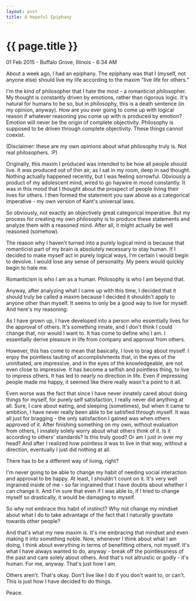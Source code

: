 ```yaml
---
layout: post
title: A Hopeful Epiphany
---
```


{{ page.title }}
================

<p class="meta">01 Feb 2015 - Buffalo Grove, Illinois - 6:34 AM</p>

About a week ago, I had an epiphany. The epiphany was that I (myself, not anyone else) should live my life according to the maxim "live life for others."    

I'm the kind of philosopher that I hate the most - a romanticist philosopher. My thought is constantly driven by emotions, rather than rigorous logic. It's natural for humans to be so, but in philosophy, this is a death sentence (in my opinion, anyway). How are you ever going to come up with logical reason if whatever reasoning you come up with is produced by emotion? Emotion will never be the origin of complete objectivity. Philosophy is supposed to be driven through complete objectivity. These things cannot coexist.    

(Disclaimer: these are my own opinions about what philosophy truly is. Not real philosophers. :P)    

Originally, this maxim I produced was intended to be how all people should live. It was produced out of thin air, as I sat in my room, deep in sad thought. Nothing actually happened recently, but I was feeling sorrowful. Obviously a product of my adolescent mind, wired to go haywire in mood constantly. It was in this mood that I thought about the prospect of people living their lives for others. I then formed the statement you saw above as a categorical imperative - my own version of Kant's universal laws.    

So obviously, not exactly an objectively great categorical imperative. But my process for creating my own philosophy is to produce these statements and analyze them with a reasoned mind. After all, it might actually be well reasoned (somehow).    

The reason why I haven't turned into a purely logical mind is because that romanticist part of my brain is absolutely necessary to stay human. If I decided to make myself act in purely logical ways, I'm certain I would begin to devolve. I would lose any sense of personality. My peers would quickly begin to hate me.    

Romanticism is who I am as a human. Philosophy is who I am beyond that.    

Anyway, after analyzing what I came up with this time, I decided that it should truly be called a maxim because I decided it shouldn't apply to anyone other than myself. It seems to only be a good way to live for myself. And here's my reasoning:    

As I have grown up, I have developed into a person who essentially lives for the approval of others. It's something innate, and I don't think I could change that, nor would I want to. It has come to define who I am. I essentially derive pleasure in life from company and approval from others.    

However, this has come to mean that basically, I love to brag about myself. I enjoy the pointless tauting of accomplishments that, in the eyes of the uninitiated, are impressive, and in the eyes of the knowledgeable, are not even close to impressive. It has become a selfish and pointless thing, to live to impress others. It has led to nearly no direction in life. Even if impressing people made me happy, it seemed like there really wasn't a point to it all.    

Even worse was the fact that since I have never innately cared about doing things for myself, for purely self satisfaction, I really never did anything at all. Sure, I care about eating, and sleeping (sometimes), but when it came to ambition, I have never really been able to be satisfied through myself. It was all just for bragging - the only satisfaction I gained was when others approved of it. After finishing something on my own, without evaluation from others, I innately solely worry about what others think of it. Is it according to others' standards? Is this truly good? Or am I just in over my head? And after I realized how pointless it was to live in that way, without a direction, eventually I just did nothing at all.    

There has to be a different way of living, right?    

I'm never going to be able to change my habit of needing social interaction and approval to be happy. At least, I shouldn't count on it. It's very well ingrained inside of me - so far ingrained that I have doubts about whether I can change it. And I'm sure that even if I was able to, if I tried to change myself so drastically, it would be damaging to myself.    

So why not embrace this habit of instinct? Why not change my mindset about what I do to take advantage of the fact that I naturally gravitate towards other people?    

And that's what my new maxim is. It's me embracing that mindset and even making it into something noble. Now, whenever I think about what I am doing, I think about everything in terms of benefitting others, not myself. It's what I have always wanted to do, anyway - break off the pointlessness of the past and care solely about others. And that's not altruistic or godly - it's human. For me, anyway. That's just how I am.    

Others aren't. That's okay. Don't live like I do if you don't want to, or can't. This is just how I have decided to do things.    

Peace.